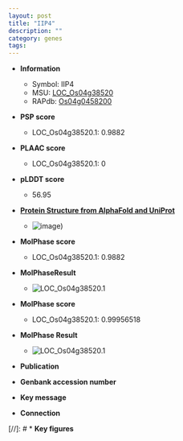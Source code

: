 ```yaml
---
layout: post
title: "IIP4"
description: ""
category: genes
tags: 
---
```


* **Information**  
    + Symbol: IIP4  
    + MSU: [LOC_Os04g38520](http://rice.plantbiology.msu.edu/cgi-bin/ORF_infopage.cgi?orf=LOC_Os04g38520)  
    + RAPdb: [Os04g0458200](http://rapdb.dna.affrc.go.jp/viewer/gbrowse_details/irgsp1?name=Os04g0458200)  

* **PSP score**  
    + LOC_Os04g38520.1: 0.9882 

* **PLAAC score**  
    + LOC_Os04g38520.1: 0 

* **pLDDT score**
    + 56.95

* **[Protein Structure from AlphaFold and UniProt](https://www.uniprot.org/uniprotkb/A0A5S6RDA4/entry#structure)**
    + ![image](https://ricepsp.github.io/images/A/AF-A0A5S6RDA4-F1.png))

* **MolPhase score**
    + LOC_Os04g38520.1: 0.9882

* **MolPhaseResult**
    + ![LOC_Os04g38520.1](https://ricepsp.github.io/pictures/LOC_Os04g/LOC_Os04g38520.1.png)

* **MolPhase score**
    + LOC_Os04g38520.1: 0.99956518

* **MolPhase Result**
    + ![LOC_Os04g38520.1](https://304243504.github.io/Pictures/LOC_Os04g/LOC_Os04g38520.1.png)

* **Publication**  

* **Genbank accession number**  

* **Key message**  

* **Connection**  

[//]: # * **Key figures**  


